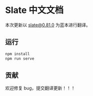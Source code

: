 # Slate 中文文档

本次更新以 [slate@0.81.0](https://github.com/ianstormtaylor/slate/tree/1c5639fdd6f453e40be370e97d1892cc1f08f758) 为蓝本进行翻译。

## 运行

```bash
npm install
npm run serve
```

## 贡献

欢迎修复 bug，提交翻译更新！！！